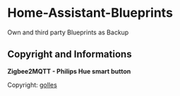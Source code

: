 # Home-Assistant-Blueprints
Own and third party Blueprints as Backup

## Copyright and Informations

**Zigbee2MQTT - Philips Hue smart button**

Copyright: [golles](https://github.com/golles/Home-Assistant-Blueprints/blob/main/zigbee2mqtt_hue_smart_button_press_and_hold_actions.yaml)
